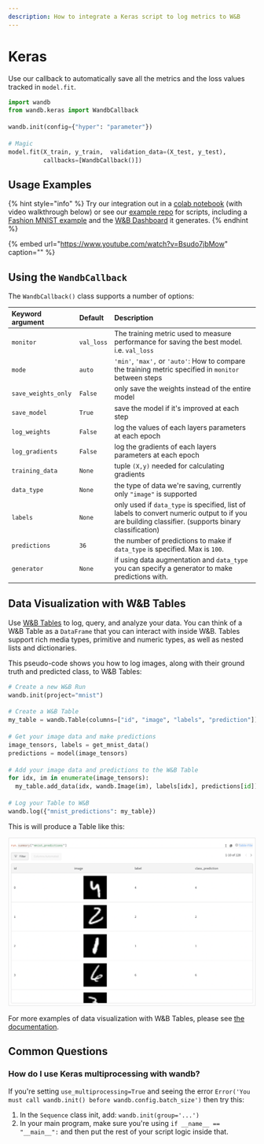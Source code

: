 ```yaml
---
description: How to integrate a Keras script to log metrics to W&B
---
```


# Keras

Use our callback to automatically save all the metrics and the loss values tracked in `model.fit`.

```python
import wandb
from wandb.keras import WandbCallback

wandb.init(config={"hyper": "parameter"})

# Magic
model.fit(X_train, y_train,  validation_data=(X_test, y_test),
          callbacks=[WandbCallback()])
```

## Usage Examples

{% hint style="info" %}
Try our integration out in a [colab notebook](http://wandb.me/keras-colab) \(with video walkthrough below\) or see our [example repo](https://github.com/wandb/examples) for scripts, including a [Fashion MNIST example](https://github.com/wandb/examples/blob/master/examples/keras/keras-cnn-fashion/train.py) and the [W&B Dashboard](https://wandb.ai/wandb/keras-fashion-mnist/runs/5z1d85qs) it generates.
{% endhint %}

{% embed url="https://www.youtube.com/watch?v=Bsudo7jbMow" caption="" %}

## Using the `WandbCallback`

The `WandbCallback()` class supports a number of options:

| Keyword argument | Default | Description |
| :--- | :--- | :--- |
| `monitor` | `val_loss` | The training metric used to measure performance for saving the best model. i.e. `val_loss` |
| `mode` | `auto` | `'min'`, `'max',` or `'auto'`: How to compare the training metric specified in `monitor` between steps |
| `save_weights_only` | `False` | only save the weights instead of the entire model |
| `save_model` | `True` | save the model if it's improved at each step |
| `log_weights` | `False` | log the values of each layers parameters at each epoch |
| `log_gradients` | `False` | log the gradients of each layers parameters at each epoch |
| `training_data` | `None` | tuple `(X,y)` needed for calculating gradients |
| `data_type` | `None` | the type of data we're saving, currently only `"image"` is supported |
| `labels` | `None` | only used if `data_type` is specified, list of labels to convert numeric output to if you are building classifier. \(supports binary classification\) |
| `predictions` | `36` | the number of predictions to make if `data_type` is specified. Max is `100`. |
| `generator` | `None` | if using data augmentation and `data_type` you can specify a generator to make predictions with. |

## Data Visualization with W&B Tables

Use [W&B Tables](https://docs.wandb.ai/guides/data-vis) to log, query, and analyze your data. You can think of a W&B Table as a `DataFrame` that you can interact with inside W&B. Tables support rich media types, primitive and numeric types, as well as nested lists and dictionaries. 

This pseudo-code shows you how to log images, along with their ground truth and predicted class, to W&B Tables:

```python
# Create a new W&B Run
wandb.init(project="mnist")

# Create a W&B Table
my_table = wandb.Table(columns=["id", "image", "labels", "prediction"])

# Get your image data and make predictions
image_tensors, labels = get_mnist_data()
predictions = model(image_tensors)

# Add your image data and predictions to the W&B Table
for idx, im in enumerate(image_tensors): 
  my_table.add_data(idx, wandb.Image(im), labels[idx], predictions[id])

# Log your Table to W&B
wandb.log({"mnist_predictions": my_table})
```

This is will produce a Table like this:

![](../../.gitbook/assets/screenshot-2021-07-14-at-20.18.39.png)

For more examples of data visualization with W&B Tables, please see [the documentation](https://docs.wandb.ai/guides/data-vis).

## Common Questions

### **How do I use Keras multiprocessing with wandb?**

If you're setting `use_multiprocessing=True` and seeing the error `Error('You must call wandb.init() before wandb.config.batch_size')` then try this:

1. In the `Sequence` class init, add: `wandb.init(group='...')` 
2. In your main program, make sure you're using `if __name__ == "__main__":` and then put the rest of your script logic inside that.

